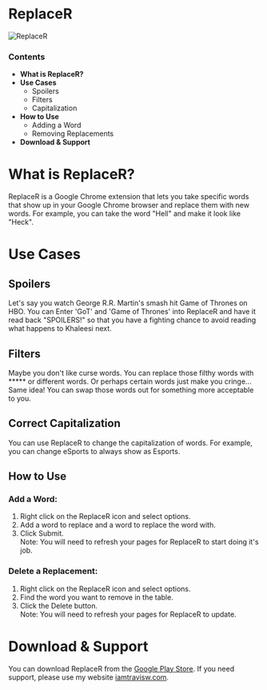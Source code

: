 # ReplaceR

![ReplaceR](https://i.imgur.com/tENGgs8.png)

### Contents
* **What is ReplaceR?**
* **Use Cases**
  - Spoilers
  - Filters
  - Capitalization 
* **How to Use**
  * Adding a Word  
  * Removing Replacements
* **Download & Support**

# What is ReplaceR?  
ReplaceR is a Google Chrome extension that lets you take specific words that show up in your Google Chrome browser and replace them with new words. For example, you can take the word "Hell" and make it look like "Heck". 

# Use Cases
## Spoilers
Let's say you watch George R.R. Martin's smash hit Game of Thrones on HBO. You can Enter 'GoT' and 'Game of Thrones' into ReplaceR and have it read back "SPOILERS!" so that you have a fighting chance to avoid reading what happens to Khaleesi next.

## Filters
Maybe you don't like curse words. You can replace those filthy words with ***** or different words. Or perhaps certain words just make you cringe... Same idea! You can swap those words out for something more acceptable to you.

## Correct Capitalization
You can use ReplaceR to change the capitalization of words. For example, you can change eSports to always show as Esports.

## How to Use
### Add a Word:  
1. Right click on the ReplaceR icon and select options.  
2. Add a word to replace and a word to replace the word with.  
3. Click Submit.  
Note: You will need to refresh your pages for ReplaceR to start doing it's job.  
  
### Delete a Replacement:  
1. Right click on the ReplaceR icon and select options.  
2. Find the word you want to remove in the table.  
3. Click the Delete button.  
Note: You will need to refresh your pages for ReplaceR to update.  

# Download & Support
You can download ReplaceR from the [Google Play Store](https://chrome.google.com/webstore/detail/replacer/jokhdedhpjlobfbnokhfjipjdhboiing). If you need support, please use my website [iamtravisw.com](https://www.iamtravisw.com/p/replacer.html).
